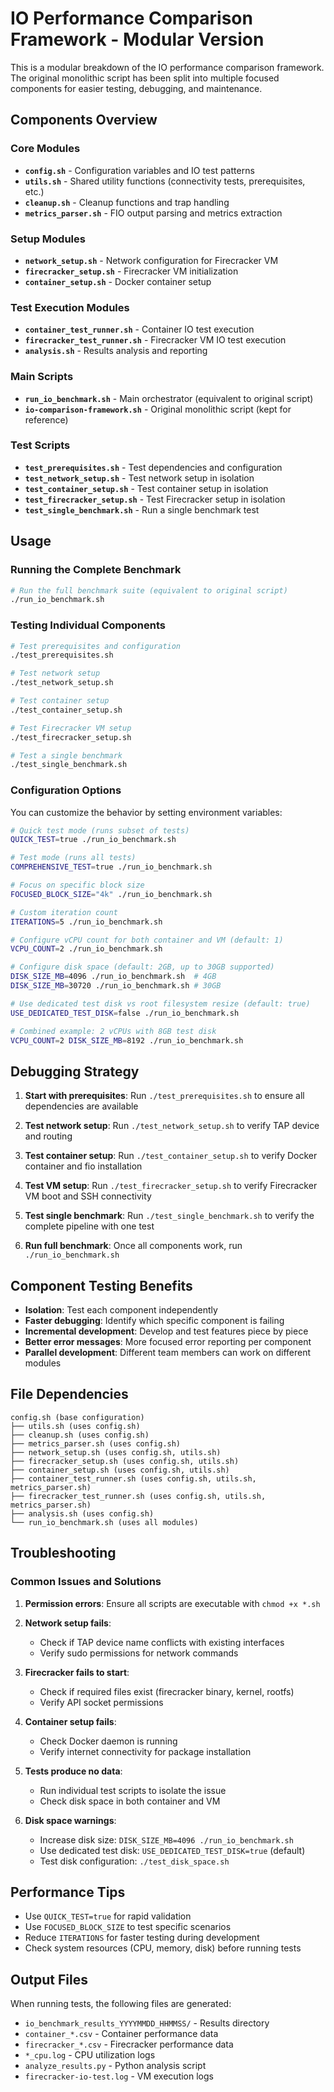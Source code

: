 # IO Performance Comparison Framework - Modular Version

This is a modular breakdown of the IO performance comparison framework. The original monolithic script has been split into multiple focused components for easier testing, debugging, and maintenance.

## Components Overview

### Core Modules
- **`config.sh`** - Configuration variables and IO test patterns
- **`utils.sh`** - Shared utility functions (connectivity tests, prerequisites, etc.)
- **`cleanup.sh`** - Cleanup functions and trap handling
- **`metrics_parser.sh`** - FIO output parsing and metrics extraction

### Setup Modules
- **`network_setup.sh`** - Network configuration for Firecracker VM
- **`firecracker_setup.sh`** - Firecracker VM initialization
- **`container_setup.sh`** - Docker container setup

### Test Execution Modules
- **`container_test_runner.sh`** - Container IO test execution
- **`firecracker_test_runner.sh`** - Firecracker VM IO test execution
- **`analysis.sh`** - Results analysis and reporting

### Main Scripts
- **`run_io_benchmark.sh`** - Main orchestrator (equivalent to original script)
- **`io-comparison-framework.sh`** - Original monolithic script (kept for reference)

### Test Scripts
- **`test_prerequisites.sh`** - Test dependencies and configuration
- **`test_network_setup.sh`** - Test network setup in isolation
- **`test_container_setup.sh`** - Test container setup in isolation
- **`test_firecracker_setup.sh`** - Test Firecracker setup in isolation
- **`test_single_benchmark.sh`** - Run a single benchmark test

## Usage

### Running the Complete Benchmark
```bash
# Run the full benchmark suite (equivalent to original script)
./run_io_benchmark.sh
```

### Testing Individual Components
```bash
# Test prerequisites and configuration
./test_prerequisites.sh

# Test network setup
./test_network_setup.sh

# Test container setup
./test_container_setup.sh

# Test Firecracker VM setup  
./test_firecracker_setup.sh

# Test a single benchmark
./test_single_benchmark.sh
```

### Configuration Options
You can customize the behavior by setting environment variables:

```bash
# Quick test mode (runs subset of tests)
QUICK_TEST=true ./run_io_benchmark.sh

# Test mode (runs all tests)
COMPREHENSIVE_TEST=true ./run_io_benchmark.sh

# Focus on specific block size
FOCUSED_BLOCK_SIZE="4k" ./run_io_benchmark.sh

# Custom iteration count
ITERATIONS=5 ./run_io_benchmark.sh

# Configure vCPU count for both container and VM (default: 1)
VCPU_COUNT=2 ./run_io_benchmark.sh

# Configure disk space (default: 2GB, up to 30GB supported)
DISK_SIZE_MB=4096 ./run_io_benchmark.sh  # 4GB
DISK_SIZE_MB=30720 ./run_io_benchmark.sh # 30GB

# Use dedicated test disk vs root filesystem resize (default: true)
USE_DEDICATED_TEST_DISK=false ./run_io_benchmark.sh

# Combined example: 2 vCPUs with 8GB test disk
VCPU_COUNT=2 DISK_SIZE_MB=8192 ./run_io_benchmark.sh
```

## Debugging Strategy

1. **Start with prerequisites**: Run `./test_prerequisites.sh` to ensure all dependencies are available

2. **Test network setup**: Run `./test_network_setup.sh` to verify TAP device and routing

3. **Test container setup**: Run `./test_container_setup.sh` to verify Docker container and fio installation

4. **Test VM setup**: Run `./test_firecracker_setup.sh` to verify Firecracker VM boot and SSH connectivity

5. **Test single benchmark**: Run `./test_single_benchmark.sh` to verify the complete pipeline with one test

6. **Run full benchmark**: Once all components work, run `./run_io_benchmark.sh`

## Component Testing Benefits

- **Isolation**: Test each component independently
- **Faster debugging**: Identify which specific component is failing
- **Incremental development**: Develop and test features piece by piece
- **Better error messages**: More focused error reporting per component
- **Parallel development**: Different team members can work on different modules

## File Dependencies

```
config.sh (base configuration)
├── utils.sh (uses config.sh)
├── cleanup.sh (uses config.sh)
├── metrics_parser.sh (uses config.sh)
├── network_setup.sh (uses config.sh, utils.sh)
├── firecracker_setup.sh (uses config.sh, utils.sh)
├── container_setup.sh (uses config.sh, utils.sh)
├── container_test_runner.sh (uses config.sh, utils.sh, metrics_parser.sh)
├── firecracker_test_runner.sh (uses config.sh, utils.sh, metrics_parser.sh)
├── analysis.sh (uses config.sh)
└── run_io_benchmark.sh (uses all modules)
```

## Troubleshooting

### Common Issues and Solutions

1. **Permission errors**: Ensure all scripts are executable with `chmod +x *.sh`

2. **Network setup fails**: 
   - Check if TAP device name conflicts with existing interfaces
   - Verify sudo permissions for network commands

3. **Firecracker fails to start**:
   - Check if required files exist (firecracker binary, kernel, rootfs)
   - Verify API socket permissions

4. **Container setup fails**:
   - Check Docker daemon is running
   - Verify internet connectivity for package installation

5. **Tests produce no data**:
   - Run individual test scripts to isolate the issue
   - Check disk space in both container and VM

6. **Disk space warnings**:
   - Increase disk size: `DISK_SIZE_MB=4096 ./run_io_benchmark.sh`
   - Use dedicated test disk: `USE_DEDICATED_TEST_DISK=true` (default)
   - Test disk configuration: `./test_disk_space.sh`

## Performance Tips

- Use `QUICK_TEST=true` for rapid validation
- Use `FOCUSED_BLOCK_SIZE` to test specific scenarios
- Reduce `ITERATIONS` for faster testing during development
- Check system resources (CPU, memory, disk) before running tests

## Output Files

When running tests, the following files are generated:
- `io_benchmark_results_YYYYMMDD_HHMMSS/` - Results directory
- `container_*.csv` - Container performance data
- `firecracker_*.csv` - Firecracker performance data  
- `*_cpu.log` - CPU utilization logs
- `analyze_results.py` - Python analysis script
- `firecracker-io-test.log` - VM execution logs
